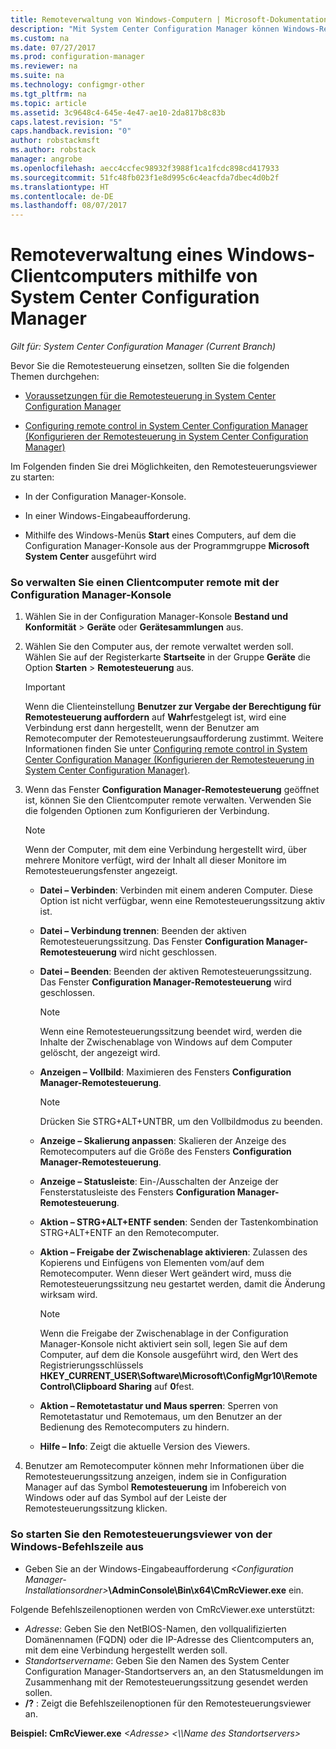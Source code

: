 ```yaml
---
title: Remoteverwaltung von Windows-Computern | Microsoft-Dokumentation
description: "Mit System Center Configuration Manager können Windows-Remoteclientcomputer verwaltet werden."
ms.custom: na
ms.date: 07/27/2017
ms.prod: configuration-manager
ms.reviewer: na
ms.suite: na
ms.technology: configmgr-other
ms.tgt_pltfrm: na
ms.topic: article
ms.assetid: 3c9648c4-645e-4e47-ae10-2da817b8c83b
caps.latest.revision: "5"
caps.handback.revision: "0"
author: robstackmsft
ms.author: robstack
manager: angrobe
ms.openlocfilehash: aecc4ccfec98932f3988f1ca1fcdc898cd417933
ms.sourcegitcommit: 51fc48fb023f1e8d995c6c4eacfda7dbec4d0b2f
ms.translationtype: HT
ms.contentlocale: de-DE
ms.lasthandoff: 08/07/2017
---
```

# <a name="how-to-remotely-administer-a-windows-client-computer-by-using-system-center-configuration-manager"></a>Remoteverwaltung eines Windows-Clientcomputers mithilfe von System Center Configuration Manager

*Gilt für: System Center Configuration Manager (Current Branch)*

Bevor Sie die Remotesteuerung einsetzen, sollten Sie die folgenden Themen durchgehen:  

-   [Voraussetzungen für die Remotesteuerung in System Center Configuration Manager](../../../../core/clients/manage/remote-control/prerequisites-for-remote-control.md)  

-   [Configuring remote control in System Center Configuration Manager (Konfigurieren der Remotesteuerung in System Center Configuration Manager)](../../../../core/clients/manage/remote-control/configuring-remote-control.md)  

Im Folgenden finden Sie drei Möglichkeiten, den Remotesteuerungsviewer zu starten:  

-   In der Configuration Manager-Konsole.  

-   In einer Windows-Eingabeaufforderung.  

-   Mithilfe des Windows-Menüs **Start** eines Computers, auf dem die Configuration Manager-Konsole aus der Programmgruppe **Microsoft System Center** ausgeführt wird  

### <a name="to-remotely-administer-a-client-computer-from-the-configuration-manager-console"></a>So verwalten Sie einen Clientcomputer remote mit der Configuration Manager-Konsole  

1.  Wählen Sie in der Configuration Manager-Konsole **Bestand und Konformität** > **Geräte** oder **Gerätesammlungen** aus.  

3.  Wählen Sie den Computer aus, der remote verwaltet werden soll. Wählen Sie auf der Registerkarte **Startseite** in der Gruppe **Geräte** die Option **Starten** > **Remotesteuerung** aus.  

    > [!IMPORTANT]  
    >  Wenn die Clienteinstellung **Benutzer zur Vergabe der Berechtigung für Remotesteuerung auffordern** auf **Wahr**festgelegt ist, wird eine Verbindung erst dann hergestellt, wenn der Benutzer am Remotecomputer der Remotesteuerungsaufforderung zustimmt. Weitere Informationen finden Sie unter [Configuring remote control in System Center Configuration Manager (Konfigurieren der Remotesteuerung in System Center Configuration Manager)](../../../../core/clients/manage/remote-control/configuring-remote-control.md).  

4.  Wenn das Fenster **Configuration Manager-Remotesteuerung** geöffnet ist, können Sie den Clientcomputer remote verwalten. Verwenden Sie die folgenden Optionen zum Konfigurieren der Verbindung.  

    > [!NOTE]  
    >  Wenn der Computer, mit dem eine Verbindung hergestellt wird, über mehrere Monitore verfügt, wird der Inhalt all dieser Monitore im Remotesteuerungsfenster angezeigt.  

    -   **Datei – Verbinden**: Verbinden mit einem anderen Computer. Diese Option ist nicht verfügbar, wenn eine Remotesteuerungssitzung aktiv ist.  

    -   **Datei – Verbindung trennen**: Beenden der aktiven Remotesteuerungssitzung. Das Fenster **Configuration Manager-Remotesteuerung** wird nicht geschlossen.  

    -   **Datei – Beenden**: Beenden der aktiven Remotesteuerungssitzung. Das Fenster **Configuration Manager-Remotesteuerung** wird geschlossen.  

        > [!NOTE]  
        >  Wenn eine Remotesteuerungssitzung beendet wird, werden die Inhalte der Zwischenablage von Windows auf dem Computer gelöscht, der angezeigt wird.  

    -   **Anzeigen – Vollbild**: Maximieren des Fensters **Configuration Manager-Remotesteuerung**.  

        > [!NOTE]  
        >  Drücken Sie STRG+ALT+UNTBR, um den Vollbildmodus zu beenden.  

    -   **Anzeige – Skalierung anpassen**: Skalieren der Anzeige des Remotecomputers auf die Größe des Fensters **Configuration Manager-Remotesteuerung**.  

    -   **Anzeige – Statusleiste**: Ein-/Ausschalten der Anzeige der Fensterstatusleiste des Fensters **Configuration Manager-Remotesteuerung**.  

    -   **Aktion – STRG+ALT+ENTF senden**: Senden der Tastenkombination STRG+ALT+ENTF an den Remotecomputer.  

    -   **Aktion – Freigabe der Zwischenablage aktivieren**: Zulassen des Kopierens und Einfügens von Elementen vom/auf dem Remotecomputer. Wenn dieser Wert geändert wird, muss die Remotesteuerungssitzung neu gestartet werden, damit die Änderung wirksam wird.  

        > [!NOTE]  
        >  Wenn die Freigabe der Zwischenablage in der Configuration Manager-Konsole nicht aktiviert sein soll, legen Sie auf dem Computer, auf dem die Konsole ausgeführt wird, den Wert des Registrierungsschlüssels **HKEY_CURRENT_USER\Software\Microsoft\ConfigMgr10\Remote Control\Clipboard Sharing** auf **0**fest.  

    -   **Aktion – Remotetastatur und Maus sperren**: Sperren von Remotetastatur und Remotemaus, um den Benutzer an der Bedienung des Remotecomputers zu hindern.  

    -   **Hilfe – Info**: Zeigt die aktuelle Version des Viewers.  

5.  Benutzer am Remotecomputer können mehr Informationen über die Remotesteuerungssitzung anzeigen, indem sie in Configuration Manager auf das Symbol **Remotesteuerung** im Infobereich von Windows oder auf das Symbol auf der Leiste der Remotesteuerungssitzung klicken.  

### <a name="to-start-the-remote-control-viewer-from-the-windows-command-line"></a>So starten Sie den Remotesteuerungsviewer von der Windows-Befehlszeile aus  

-   Geben Sie an der Windows-Eingabeaufforderung *<Configuration Manager-Installationsordner\>***\AdminConsole\Bin\x64\CmRcViewer.exe** ein.  

Folgende Befehlszeilenoptionen werden von CmRcViewer.exe unterstützt:  

- *Adresse*: Geben Sie den NetBIOS-Namen, den vollqualifizierten Domänennamen (FQDN) oder die IP-Adresse des Clientcomputers an, mit dem eine Verbindung hergestellt werden soll.
- *Standortservername*: Geben Sie den Namen des System Center Configuration Manager-Standortservers an, an den Statusmeldungen im Zusammenhang mit der Remotesteuerungssitzung gesendet werden sollen.
- **/?** : Zeigt die Befehlszeilenoptionen für den Remotesteuerungsviewer an.  
     
**Beispiel: CmRcViewer.exe** *<Adresse\>* *<\\\Name des Standortservers>*  
